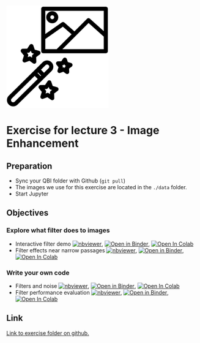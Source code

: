 

![](../../docs/figures/np_photo-filters_2344219_000000.svg)
# Exercise for lecture 3 - Image Enhancement

## Preparation
- Sync your QBI folder with Github (```git pull```)
- The images we use for this exercise are located in the ```./data``` folder.
- Start Jupyter

## Objectives
### Explore what filter does to images
- Interactive filter demo [![nbviewer](https://raw.githubusercontent.com/jupyter/design/master/logos/Badges/nbviewer_badge.svg)](http://nbviewer.jupyter.org/format/slides/github/ImagingLectures/Quantitative-Big-Imaging-2022/blob/main/Exercises/03-ImageEnhancement/03-ImageEnhancementPlayground.ipynb), [![Open in Binder](https://mybinder.org/badge_logo.svg)](http://mybinder.org/v2/gh/ImagingLectures/Quantitative-Big-Imaging-2022/blob/main/Exercises/03-ImageEnhancement/03-ImageEnhancementPlayground.ipynb), [![Open In Colab](https://colab.research.google.com/assets/colab-badge.svg)](https://colab.research.google.com/github/ImagingLectures/Quantitative-Big-Imaging-2022/blob/main/Exercises/03-ImageEnhancement/03-ImageEnhancementPlayground.ipynb)
- Filter effects near narrow passages [![nbviewer](https://raw.githubusercontent.com/jupyter/design/master/logos/Badges/nbviewer_badge.svg)](http://nbviewer.jupyter.org/format/slides/github/ImagingLectures/Quantitative-Big-Imaging-2022/blob/main/Exercises/03-ImageEnhancement/03-Demonstration.ipynb), [![Open in Binder](https://mybinder.org/badge_logo.svg)](http://mybinder.org/v2/gh/ImagingLectures/Quantitative-Big-Imaging-2022/blob/main/Exercises/03-ImageEnhancement/03-Demonstration.ipynb), [![Open In Colab](https://colab.research.google.com/assets/colab-badge.svg)](https://colab.research.google.com/github/ImagingLectures/Quantitative-Big-Imaging-2022/blob/main/Exercises/03-ImageEnhancement/03-Demonstration.ipynb)

### Write your own code
- Filters and noise [![nbviewer](https://raw.githubusercontent.com/jupyter/design/master/logos/Badges/nbviewer_badge.svg)](http://nbviewer.jupyter.org/format/slides/github/ImagingLectures/Quantitative-Big-Imaging-2022/blob/main/Exercises/03-ImageEnhancement/03-03-Exercises1-3.ipynb), [![Open in Binder](https://mybinder.org/badge_logo.svg)](http://mybinder.org/v2/gh/ImagingLectures/Quantitative-Big-Imaging-2022/blob/main/Exercises/03-ImageEnhancement/03-Exercises1-3.ipynb), [![Open In Colab](https://colab.research.google.com/assets/colab-badge.svg)](https://colab.research.google.com/github/ImagingLectures/Quantitative-Big-Imaging-2022/blob/main/Exercises/03-ImageEnhancement/03-Exercises1-3.ipynb)
- Filter performance evaluation [![nbviewer](https://raw.githubusercontent.com/jupyter/design/master/logos/Badges/nbviewer_badge.svg)](http://nbviewer.jupyter.org/format/slides/github/ImagingLectures/Quantitative-Big-Imaging-2022/blob/main/Exercises/03-ImageEnhancement/03-Exercise4.ipynb), [![Open in Binder](https://mybinder.org/badge_logo.svg)](http://mybinder.org/v2/gh/ImagingLectures/Quantitative-Big-Imaging-2022/blob/main/Exercises/03-ImageEnhancement/03-Exercise4.ipynb), [![Open In Colab](https://colab.research.google.com/assets/colab-badge.svg)](https://colab.research.google.com/github/ImagingLectures/Quantitative-Big-Imaging-2022/blob/main/Exercises/03-ImageEnhancement/03-Exercise4.ipynb)

## Link
[Link to exercise folder on github.](https://github.com/ImagingLectures/Quantitative-Big-Imaging-2022/tree/main/Exercises/03-Enhancement)
